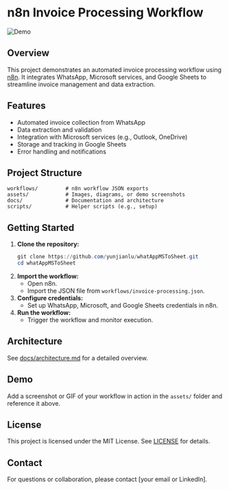 # n8n Invoice Processing Workflow

![Demo](assets/demo.png)

## Overview

This project demonstrates an automated invoice processing workflow using [n8n](https://n8n.io/). It integrates WhatsApp, Microsoft services, and Google Sheets to streamline invoice management and data extraction.

## Features

- Automated invoice collection from WhatsApp
- Data extraction and validation
- Integration with Microsoft services (e.g., Outlook, OneDrive)
- Storage and tracking in Google Sheets
- Error handling and notifications

## Project Structure

```
workflows/         # n8n workflow JSON exports
assets/            # Images, diagrams, or demo screenshots
docs/              # Documentation and architecture
scripts/           # Helper scripts (e.g., setup)
```

## Getting Started

1. **Clone the repository:**
   ```powershell
   git clone https://github.com/yunjianlu/whatAppMSToSheet.git
   cd whatAppMSToSheet
   ```
2. **Import the workflow:**
   - Open n8n.
   - Import the JSON file from `workflows/invoice-processing.json`.
3. **Configure credentials:**
   - Set up WhatsApp, Microsoft, and Google Sheets credentials in n8n.
4. **Run the workflow:**
   - Trigger the workflow and monitor execution.

## Architecture

See [docs/architecture.md](docs/architecture.md) for a detailed overview.

## Demo

Add a screenshot or GIF of your workflow in action in the `assets/` folder and reference it above.

## License

This project is licensed under the MIT License. See [LICENSE](LICENSE) for details.

## Contact

For questions or collaboration, please contact [your email or LinkedIn].
